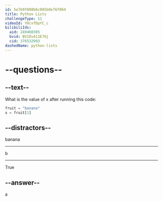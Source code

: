 ```yaml
---
id: 5e7b9f080b6c005b0e76f064
title: Python Lists
challengeType: 11
videoId: Y0cvfDpYC_c
bilibiliIds:
  aid: 249460305
  bvid: BV1Dv411E7Uj
  cid: 376532993
dashedName: python-lists
---
```


# --questions--

## --text--

What is the value of x after running this code:

```python
fruit = "banana"
x = fruit[1]
```

## --distractors--

banana

---

b

---

True

## --answer--

a

